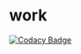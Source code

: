 # work
[![Codacy Badge](https://api.codacy.com/project/badge/Grade/f225690b347e4af09517fad57d7256e3)](https://app.codacy.com/app/dzgggg111/work?utm_source=github.com&utm_medium=referral&utm_content=dzgggg111/work&utm_campaign=Badge_Grade_Settings)